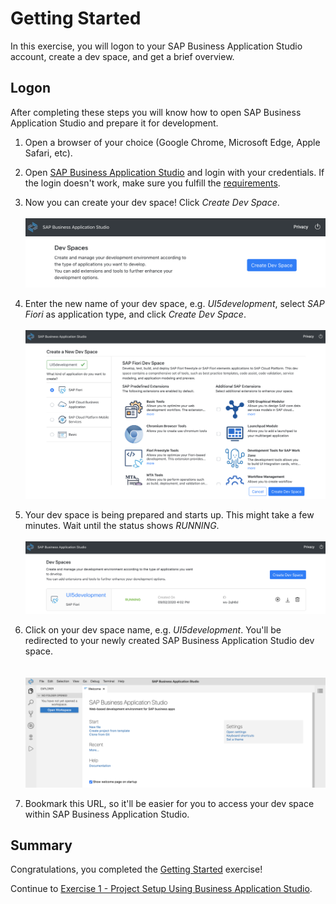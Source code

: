 # Getting Started

In this exercise, you will logon to your SAP Business Application Studio account, create a dev space, and get a brief overview.

## Logon

After completing these steps you will know how to open SAP Business Application Studio and prepare it for development.

1. Open a browser of your choice (Google Chrome, Microsoft Edge, Apple Safari, etc).

2. Open [SAP Business Application Studio](https://triallink.eu10.trial.applicationstudio.cloud.sap/) and login with your credentials. If the login doesn't work, make sure you fulfill the [requirements](../../README.md#requirements). 

3. Now you can create your dev space! Click *Create Dev Space*.
<br><br>![](images/00_01_0010.png)

4. Enter the new name of your dev space, e.g. *UI5development*, select *SAP Fiori* as application type, and click *Create Dev Space*.
<br><br>![](images/00_01_0020.png)

5. Your dev space is being prepared and starts up. This might take a few minutes. Wait until the status shows *RUNNING*.
<br><br>![](images/00_01_0030.png)

6. Click on your dev space name, e.g. *UI5development*. You'll be redirected to your newly created SAP Business Application Studio dev space.
<br><br><br>![](images/00_01_0040.png)

7. Bookmark this URL, so it'll be easier for you to access your dev space within SAP Business Application Studio.

## Summary

Congratulations, you completed the [Getting Started](#getting-started) exercise!

Continue to [Exercise 1 - Project Setup Using Business Application Studio](../ex1/README.md).
